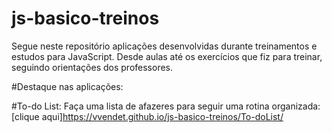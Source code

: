 # js-basico-treinos
Segue neste repositório aplicações desenvolvidas durante treinamentos e estudos para JavaScript. Desde aulas até os exercícios que fiz para treinar, seguindo orientações dos professores.

#Destaque nas aplicações:


#To-do List:
  Faça uma lista de afazeres para seguir uma rotina organizada: [clique aqui]https://vvendet.github.io/js-basico-treinos/To-doList/
